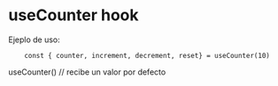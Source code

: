 # useCounter hook


Ejeplo de uso:
```
    const { counter, increment, decrement, reset} = useCounter(10)
```

useCounter() // recibe un valor por defecto